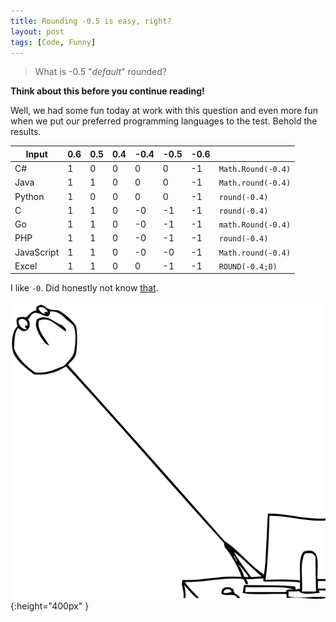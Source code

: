 ```yaml
---
title: Rounding -0.5 is easy, right?
layout: post
tags: [Code, Funny]
---
```

 > What is -0.5 "_default_" rounded?

**Think about this before you continue reading!**

Well, we had some fun today at work with this question and even more fun when we put our preferred programming languages to the test. Behold the results.

| Input      | 0.6 | 0.5 | 0.4 | -0.4 | -0.5 | -0.6 |                    |
| ---------- | --- | --- | --- | ---- | ---- | ---- | ------------------ |
| C#         | 1   | 0   | 0   | 0    | 0    | -1   | `Math.Round(-0.4)` |
| Java       | 1   | 1   | 0   | 0    | 0    | -1   | `Math.round(-0.4)` |
| Python     | 1   | 0   | 0   | 0    | 0    | -1   | `round(-0.4)`      |
| C          | 1   | 1   | 0   | -0   | -1   | -1   | `round(-0.4)`      |
| Go         | 1   | 1   | 0   | -0   | -1   | -1   | `math.Round(-0.4)` |
| PHP        | 1   | 1   | 0   | -0   | -1   | -1   | `round(-0.4)`      |
| JavaScript | 1   | 1   | 0   | -0   | -0   | -1   | `Math.round(-0.4)` |
| Excel      | 1   | 1   | 0   | 0    | -1   | -1   | `ROUND(-0.4;0)`    |

I like `-0`. Did honestly not know [that](https://en.wikipedia.org/wiki/Signed_zero).

![surprise](/assets/posts/2019-08-30-Rounding-minus-0.5_memeface.png){:height="400px" }